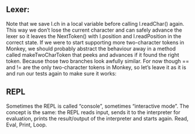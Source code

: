 ## Lexer:

Note that we save l.ch in a local variable before calling l.readChar() again. This way we don’t lose the current character and can safely advance the lexer so it leaves the NextToken() with l.position and l.readPosition in the correct state. If we were to start supporting more two-character tokens in Monkey, we should probably abstract the behaviour away in a method called makeTwoCharToken that peeks and advances if it found the right token. Because those two branches look awfully similar. For now though == and != are the only two-character tokens in Monkey, so let’s leave it as it is and run our tests again to make sure it works:

## REPL

Sometimes the REPL is called “console”, sometimes “interactive mode”. The concept is the same: the REPL reads input, sends it to the interpreter for evaluation, prints the result/output of the interpreter and starts again. Read, Eval, Print, Loop.
